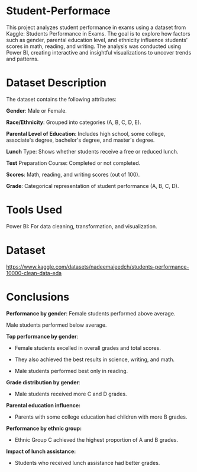 # Student-Performace

This project analyzes student performance in exams using a dataset from Kaggle: Students Performance in Exams. The goal is to explore how factors such as gender, parental education level, and ethnicity influence students' scores in math, reading, and writing. The analysis was conducted using Power BI, creating interactive and insightful visualizations to uncover trends and patterns.

# Dataset Description
The dataset contains the following attributes:

**Gender**: Male or Female.

**Race/Ethnicity**: Grouped into categories (A, B, C, D, E).

**Parental Level of Education**: Includes high school, some college, associate's degree, bachelor's degree, and master's degree.

**Lunch** Type: Shows whether students receive a free or reduced lunch.

**Test** Preparation Course: Completed or not completed.

**Scores**: Math, reading, and writing scores (out of 100).

**Grade**: Categorical representation of student performance (A, B, C, D).

# Tools Used
Power BI: For data cleaning, transformation, and visualization.

# Dataset
https://www.kaggle.com/datasets/nadeemajeedch/students-performance-10000-clean-data-eda

# Conclusions
**Performance by gender**: 
  Female students performed above average.

  Male students performed below average.

**Top performance by gender**:

- Female students excelled in overall grades and total scores.

- They also achieved the best results in science, writing, and math.

- Male students performed best only in reading.

**Grade distribution by gender**:

- Male students received more C and D grades.

**Parental education influence:**

- Parents with some college education had children with more B grades.

**Performance by ethnic group:**

- Ethnic Group C achieved the highest proportion of A and B grades.

**Impact of lunch assistance:**

- Students who received lunch assistance had better grades.
